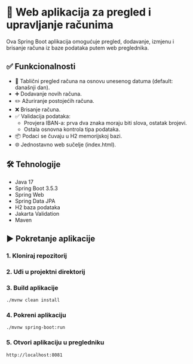 # 💼 Web aplikacija za pregled i upravljanje računima

Ova Spring Boot aplikacija omogućuje pregled, dodavanje, izmjenu i brisanje računa iz baze podataka putem web preglednika.

## ✅ Funkcionalnosti

- 📅 Tablični pregled računa na osnovu unesenog datuma (default: današnji dan).
- ➕ Dodavanje novih računa.
- ✏️ Ažuriranje postojećih računa.
- ❌ Brisanje računa.
- ✅ Validacija podataka:
  - Provjera IBAN-a: prva dva znaka moraju biti slova, ostatak brojevi.
  - Ostala osnovna kontrola tipa podataka.
- 📦 Podaci se čuvaju u H2 memorijskoj bazi.
- 🌐 Jednostavno web sučelje (index.html).

## 🛠️ Tehnologije

- Java 17  
- Spring Boot 3.5.3  
- Spring Web  
- Spring Data JPA  
- H2 baza podataka  
- Jakarta Validation  
- Maven  

## ▶️ Pokretanje aplikacije
### 1. Kloniraj repozitorij
### 2. Uđi u projektni direktorij
### 3. Build aplikacije
	./mvnw clean install
### 4. Pokreni aplikaciju
	./mvnw spring-boot:run
### 5. Otvori aplikaciju u pregledniku
	http://localhost:8081
